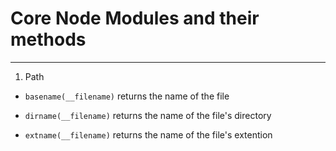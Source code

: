 # Core Node Modules and their methods
___

1. Path
  * ```basename(__filename)```  returns the name of the file

  * ```dirname(__filename)```  returns the name of the file's directory

  * ```extname(__filename)```  returns the name of the file's extention